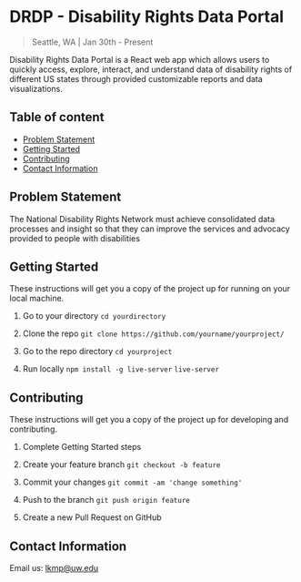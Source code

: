 # DRDP - Disability Rights Data Portal
> Seattle, WA | Jan 30th - Present

Disability Rights Data Portal is a React web app which allows users to quickly access, explore, interact, and understand data of disability rights of different US states through provided customizable reports and data visualizations.

## Table of content
- [Problem Statement](#problem-statement)
- [Getting Started](#getting-started)
- [Contributing](#contributing)
- [Contact Information](#contact-information)

## Problem Statement
The National Disability Rights Network must achieve consolidated data processes and insight so that they can improve the services and advocacy provided to people with disabilities


## Getting Started

These instructions will get you a copy of the project up for running on your local machine.

1. Go to your directory
`cd yourdirectory`

2. Clone the repo
`git clone https://github.com/yourname/yourproject/`

3. Go to the repo directory
`cd yourproject`

4. Run locally
`npm install -g live-server`
`live-server`


## Contributing 

These instructions will get you a copy of the project up for developing and contributing.

1. Complete Getting Started steps

2. Create your feature branch 
`git checkout -b feature`

3. Commit your changes 
`git commit -am 'change something'`

4. Push to the branch 
`git push origin feature`

5. Create a new Pull Request on GitHub


## Contact Information
Email us: lkmp@uw.edu

